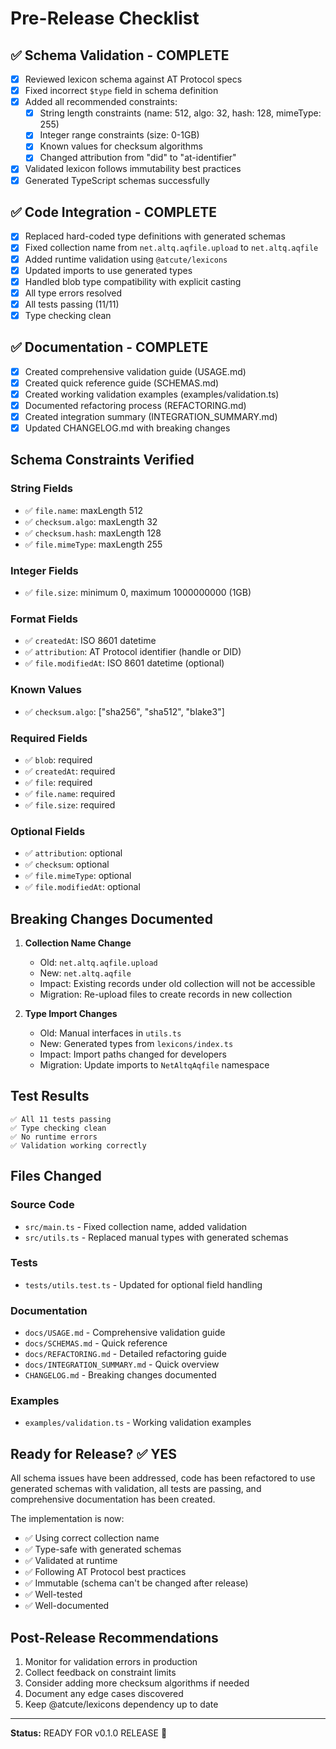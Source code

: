# Pre-Release Checklist

## ✅ Schema Validation - COMPLETE

- [x] Reviewed lexicon schema against AT Protocol specs
- [x] Fixed incorrect `$type` field in schema definition
- [x] Added all recommended constraints:
  - [x] String length constraints (name: 512, algo: 32, hash: 128,
        mimeType: 255)
  - [x] Integer range constraints (size: 0-1GB)
  - [x] Known values for checksum algorithms
  - [x] Changed attribution from "did" to "at-identifier"
- [x] Validated lexicon follows immutability best practices
- [x] Generated TypeScript schemas successfully

## ✅ Code Integration - COMPLETE

- [x] Replaced hard-coded type definitions with generated schemas
- [x] Fixed collection name from `net.altq.aqfile.upload` to `net.altq.aqfile`
- [x] Added runtime validation using `@atcute/lexicons`
- [x] Updated imports to use generated types
- [x] Handled blob type compatibility with explicit casting
- [x] All type errors resolved
- [x] All tests passing (11/11)
- [x] Type checking clean

## ✅ Documentation - COMPLETE

- [x] Created comprehensive validation guide (USAGE.md)
- [x] Created quick reference guide (SCHEMAS.md)
- [x] Created working validation examples (examples/validation.ts)
- [x] Documented refactoring process (REFACTORING.md)
- [x] Created integration summary (INTEGRATION_SUMMARY.md)
- [x] Updated CHANGELOG.md with breaking changes

## Schema Constraints Verified

### String Fields

- ✅ `file.name`: maxLength 512
- ✅ `checksum.algo`: maxLength 32
- ✅ `checksum.hash`: maxLength 128
- ✅ `file.mimeType`: maxLength 255

### Integer Fields

- ✅ `file.size`: minimum 0, maximum 1000000000 (1GB)

### Format Fields

- ✅ `createdAt`: ISO 8601 datetime
- ✅ `attribution`: AT Protocol identifier (handle or DID)
- ✅ `file.modifiedAt`: ISO 8601 datetime (optional)

### Known Values

- ✅ `checksum.algo`: ["sha256", "sha512", "blake3"]

### Required Fields

- ✅ `blob`: required
- ✅ `createdAt`: required
- ✅ `file`: required
- ✅ `file.name`: required
- ✅ `file.size`: required

### Optional Fields

- ✅ `attribution`: optional
- ✅ `checksum`: optional
- ✅ `file.mimeType`: optional
- ✅ `file.modifiedAt`: optional

## Breaking Changes Documented

1. **Collection Name Change**
   - Old: `net.altq.aqfile.upload`
   - New: `net.altq.aqfile`
   - Impact: Existing records under old collection will not be accessible
   - Migration: Re-upload files to create records in new collection

2. **Type Import Changes**
   - Old: Manual interfaces in `utils.ts`
   - New: Generated types from `lexicons/index.ts`
   - Impact: Import paths changed for developers
   - Migration: Update imports to `NetAltqAqfile` namespace

## Test Results

```
✅ All 11 tests passing
✅ Type checking clean
✅ No runtime errors
✅ Validation working correctly
```

## Files Changed

### Source Code

- `src/main.ts` - Fixed collection name, added validation
- `src/utils.ts` - Replaced manual types with generated schemas

### Tests

- `tests/utils.test.ts` - Updated for optional field handling

### Documentation

- `docs/USAGE.md` - Comprehensive validation guide
- `docs/SCHEMAS.md` - Quick reference
- `docs/REFACTORING.md` - Detailed refactoring guide
- `docs/INTEGRATION_SUMMARY.md` - Quick overview
- `CHANGELOG.md` - Breaking changes documented

### Examples

- `examples/validation.ts` - Working validation examples

## Ready for Release? ✅ YES

All schema issues have been addressed, code has been refactored to use generated
schemas with validation, all tests are passing, and comprehensive documentation
has been created.

The implementation is now:

- ✅ Using correct collection name
- ✅ Type-safe with generated schemas
- ✅ Validated at runtime
- ✅ Following AT Protocol best practices
- ✅ Immutable (schema can't be changed after release)
- ✅ Well-tested
- ✅ Well-documented

## Post-Release Recommendations

1. Monitor for validation errors in production
2. Collect feedback on constraint limits
3. Consider adding more checksum algorithms if needed
4. Document any edge cases discovered
5. Keep @atcute/lexicons dependency up to date

---

**Status:** READY FOR v0.1.0 RELEASE 🚀
